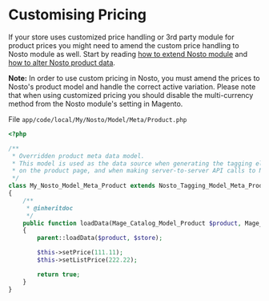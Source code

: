 # Customising Pricing

If your store uses customized price handling or 3rd party module for product prices you might need to amend the custom price handling to Nosto module as well. Start by reading [how to extend Nosto module](../) and [how to alter Nosto product data](./).

**Note:** In order to use custom pricing in Nosto, you must amend the prices to Nosto's product model and handle the correct active variation. Please note that when using customized pricing you should disable the multi-currency method from the Nosto module's setting in Magento.

File `app/code/local/My/Nosto/Model/Meta/Product.php`

```php
<?php

/**
 * Overridden product meta data model.
 * This model is used as the data source when generating the tagging elements
 * on the product page, and when making server-to-server API calls to Nosto.
 */
class My_Nosto_Model_Meta_Product extends Nosto_Tagging_Model_Meta_Product
{
    /**
     * @inheritdoc
     */
    public function loadData(Mage_Catalog_Model_Product $product, Mage_Core_Model_Store $store = null)
    {
        parent::loadData($product, $store);

        $this->setPrice(111.11);
        $this->setListPrice(222.22);

        return true;
    }
}
```

